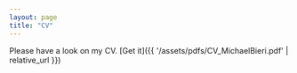 ```yaml
---
layout: page
title: "CV" 
---
```


Please have a look on my CV.
[Get it]({{ '/assets/pdfs/CV_MichaelBieri.pdf' | relative_url }})
